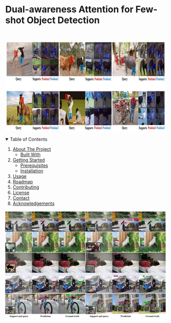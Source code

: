 # Dual-awareness Attention for Few-shot Object Detection
<!-- ![alt text](http://github.com/Tung-I/DAnA_FSOD/blob/main/attention_visualization.jpg?raw=true) -->

<br />
<p align="center">
  <a href="https://github.com/Tung-I/DAnA_FSOD">
    <img src="images/attention_visualization.jpg" alt="Logo" width="1024" height="280">
  </a>
</p>

<!-- TABLE OF CONTENTS -->
<details open="open">
  <summary>Table of Contents</summary>
  <ol>
    <li>
      <a href="#about-the-project">About The Project</a>
      <ul>
        <li><a href="#built-with">Built With</a></li>
      </ul>
    </li>
    <li>
      <a href="#getting-started">Getting Started</a>
      <ul>
        <li><a href="#prerequisites">Prerequisites</a></li>
        <li><a href="#installation">Installation</a></li>
      </ul>
    </li>
    <li><a href="#usage">Usage</a></li>
    <li><a href="#roadmap">Roadmap</a></li>
    <li><a href="#contributing">Contributing</a></li>
    <li><a href="#license">License</a></li>
    <li><a href="#contact">Contact</a></li>
    <li><a href="#acknowledgements">Acknowledgements</a></li>
  </ol>
</details>


![alt text](http://github.com/Tung-I/DAnA_FSOD/blob/main/prediction.jpg?raw=true)
